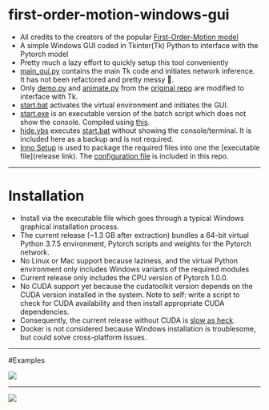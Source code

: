 # first-order-motion-windows-gui
* All credits to the creators of the popular [First-Order-Motion model](https://aliaksandrsiarohin.github.io/first-order-model-website/)
* A simple Windows GUI coded in Tkinter(Tk) Python to interface with the Pytorch model
* Pretty much a lazy effort to quickly setup this tool conveniently
* [main_gui.py](https://github.com/FongYoong/first-order-motion-windows-gui/blob/master/first-order-model/main_gui.py) contains the main Tk code and initiates network inference. It has not been refactored and pretty messy 😬.
* Only [demo.py](https://github.com/FongYoong/first-order-motion-windows-gui/blob/master/first-order-model/demo.py) and [animate.py](https://github.com/FongYoong/first-order-motion-windows-gui/blob/master/first-order-model/animate.py) from the [original repo](https://github.com/AliaksandrSiarohin/first-order-model) are modified to interface with Tk.
* [start.bat](https://github.com/FongYoong/first-order-motion-windows-gui/blob/master/start.bat) activates the virtual environment and initiates the GUI.
* [start.exe](https://github.com/FongYoong/first-order-motion-windows-gui/blob/master/start.exe) is an executable version of the batch script which does not show the console. Compiled using [this](https://blindhelp.net/software/bat-exe-converter-2480).
* [hide.vbs](https://github.com/FongYoong/first-order-motion-windows-gui/blob/master/hide.vbs) executes [start.bat](https://github.com/FongYoong/first-order-motion-windows-gui/blob/master/start.bat) without showing the console/terminal. It is included here as a backup and is not required.
* [Inno Setup](https://jrsoftware.org/isinfo.php) is used to package the required files into one the [executable file](release link). The [configuration file](https://github.com/FongYoong/first-order-motion-windows-gui/blob/master/inno-setup/first-order-motion-windows-gui.iss) is included in this repo.

***

# Installation

* Install via the executable file which goes through a typical Windows graphical installation process.
* The current release (~1.3 GB after extraction) bundles a 64-bit virtual Python 3.7.5 environment, Pytorch scripts and weights for the Pytorch network.
* No Linux or Mac support because laziness, and the virtual Python environment only includes Windows variants of the required modules
* Current release only includes the CPU version of Pytorch 1.0.0.
* No CUDA support yet because the cudatoolkit version depends on the CUDA version installed in the system. Note to self: write a script to check for CUDA availability and then install appropriate CUDA dependencies.
* Consequently, the current release without CUDA is [slow as heck](https://tenor.com/view/its-been-84-years-titanic-gif-5372593).
* Docker is not considered because Windows installation is troublesome, but could solve cross-platform issues.

***

#Examples

![](https://i.ibb.co/L9vDzzs/1.png?raw=true)
***
![](https://i.ibb.co/tBY27m4/2.png?raw=true)
